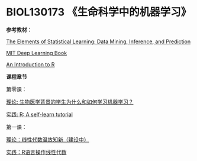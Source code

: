 # BIOL130173 《生命科学中的机器学习》
**参考教材：**

[The Elements of Statistical Learning: Data Mining, Inference, and Prediction](https://web.stanford.edu/~hastie/ElemStatLearn/printings/ESLII_print12.pdf)

[MIT Deep Learning Book](https://github.com/janishar/mit-deep-learning-book-pdf/blob/master/complete-book-pdf/deeplearningbook.pdf)

[An Introduction to R](https://cran.r-project.org/doc/manuals/r-release/R-intro.pdf)

**课程章节**

第零课：

  [理论: 生物医学背景的学生为什么和如何学习机器学习？](0_why_and_how.pptx)

  [实践: R: A self-learn tutorial](https://www.nceas.ucsb.edu/files/scicomp/Dloads/RProgramming/BestFirstRTutorial.pdf)

第一课：

  [理论：线性代数温故知新（建设中）](1_linear_algebra.pptx)
  
  [实践：R语言操作线性代数](1_linear_algebra.r)
  
